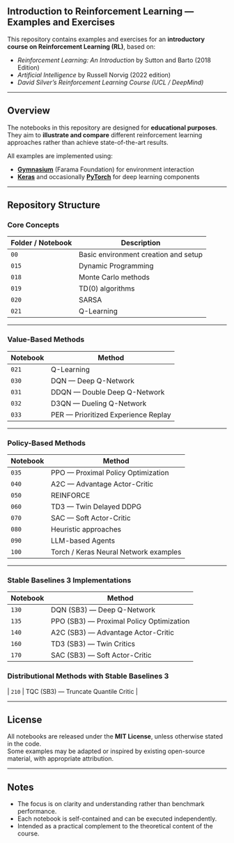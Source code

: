 ## Introduction to Reinforcement Learning — Examples and Exercises

This repository contains examples and exercises for an **introductory course on Reinforcement Learning (RL)**, based on:

- *Reinforcement Learning: An Introduction* by Sutton and Barto (2018 Edition)
- *Artificial Intelligence* by Russell Norvig (2022 edition)
- *David Silver’s Reinforcement Learning Course (UCL / DeepMind)*

---

## Overview

The notebooks in this repository are designed for **educational purposes**.  
They aim to **illustrate and compare** different reinforcement learning approaches rather than achieve state-of-the-art results.

All examples are implemented using:

- **[Gymnasium](https://gymnasium.farama.org/)** (Farama Foundation) for environment interaction  
- **[Keras](https://keras.io/)** and occasionally **[PyTorch](https://pytorch.org/)** for deep learning components

---

## Repository Structure

### Core Concepts

| Folder / Notebook | Description |
|-------------------|-------------|
| `00`  | Basic environment creation and setup |
| `015` | Dynamic Programming |
| `018` | Monte Carlo methods |
| `019` | TD(0) algorithms |
| `020` | SARSA |
| `021` | Q-Learning |

---

### Value-Based Methods

| Notebook | Method |
|-----------|---------|
| `021` | Q-Learning |
| `030` | DQN — Deep Q-Network |
| `031` | DDQN — Double Deep Q-Network |
| `032` | D3QN — Dueling Q-Network |
| `033` | PER — Prioritized Experience Replay |

---

### Policy-Based Methods

| Notebook | Method |
|-----------|---------|
| `035` | PPO — Proximal Policy Optimization |
| `040` | A2C — Advantage Actor-Critic |
| `050` | REINFORCE |
| `060` | TD3 — Twin Delayed DDPG |
| `070` | SAC — Soft Actor-Critic |
| `080` | Heuristic approaches |
| `090` | LLM-based Agents |
| `100` | Torch / Keras Neural Network examples |

---

### Stable Baselines 3 Implementations

| Notebook | Method |
|-----------|---------|
| `130` | DQN (SB3) — Deep Q-Network |
| `135` | PPO (SB3) — Proximal Policy Optimization |
| `140` | A2C (SB3) — Advantage Actor-Critic |
| `160` | TD3 (SB3) — Twin Critics |
| `170` | SAC (SB3) — Soft Actor-Critic |

### Distributional Methods with Stable Baselines 3 

| `210` | TQC (SB3) — Truncate Quantile Critic |

---

## License

All notebooks are released under the **MIT License**, unless otherwise stated in the code.  
Some examples may be adapted or inspired by existing open-source material, with appropriate attribution.

---

## Notes

- The focus is on clarity and understanding rather than benchmark performance.  
- Each notebook is self-contained and can be executed independently.  
- Intended as a practical complement to the theoretical content of the course.

